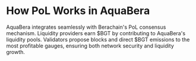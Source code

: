 # How PoL Works in AquaBera

AquaBera integrates seamlessly with Berachain's PoL consensus mechanism. Liquidity providers earn $BGT by contributing to AquaBera's liquidity pools. Validators propose blocks and direct $BGT emissions to the most profitable gauges, ensuring both network security and liquidity growth.